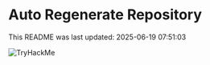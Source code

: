 # Auto Regenerate Repository

This README was last updated: 2025-06-19 07:51:03

 ![TryHackMe](https://tryhackme.com/badge/533634)